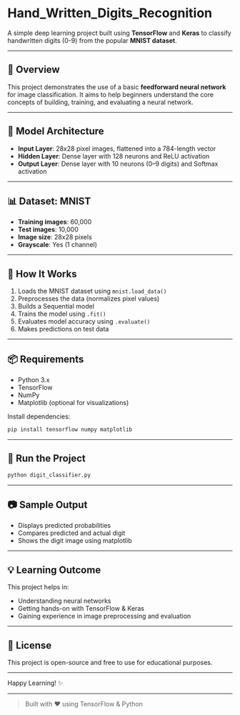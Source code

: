 # Hand_Written_Digits_Recognition

A simple deep learning project built using **TensorFlow** and **Keras** to classify handwritten digits (0-9) from the popular **MNIST dataset**.

---

## 📌 Overview
This project demonstrates the use of a basic **feedforward neural network** for image classification. It aims to help beginners understand the core concepts of building, training, and evaluating a neural network.

---

## 🧠 Model Architecture
- **Input Layer**: 28x28 pixel images, flattened into a 784-length vector
- **Hidden Layer**: Dense layer with 128 neurons and ReLU activation
- **Output Layer**: Dense layer with 10 neurons (0–9 digits) and Softmax activation

---

## 📊 Dataset: MNIST
- **Training images**: 60,000
- **Test images**: 10,000
- **Image size**: 28x28 pixels
- **Grayscale**: Yes (1 channel)

---

## 🚀 How It Works
1. Loads the MNIST dataset using `mnist.load_data()`
2. Preprocesses the data (normalizes pixel values)
3. Builds a Sequential model
4. Trains the model using `.fit()`
5. Evaluates model accuracy using `.evaluate()`
6. Makes predictions on test data

---

## 📦 Requirements
- Python 3.x
- TensorFlow
- NumPy
- Matplotlib (optional for visualizations)

Install dependencies:
```bash
pip install tensorflow numpy matplotlib
```

---

## 🧪 Run the Project
```bash
python digit_classifier.py
```

---

## 📷 Sample Output
- Displays predicted probabilities
- Compares predicted and actual digit
- Shows the digit image using matplotlib

---

## 💡 Learning Outcome
This project helps in:
- Understanding neural networks
- Getting hands-on with TensorFlow & Keras
- Gaining experience in image preprocessing and evaluation

---

## 🔖 License
This project is open-source and free to use for educational purposes.

---

Happy Learning! ✨

---

> Built with ❤️ using TensorFlow & Python

